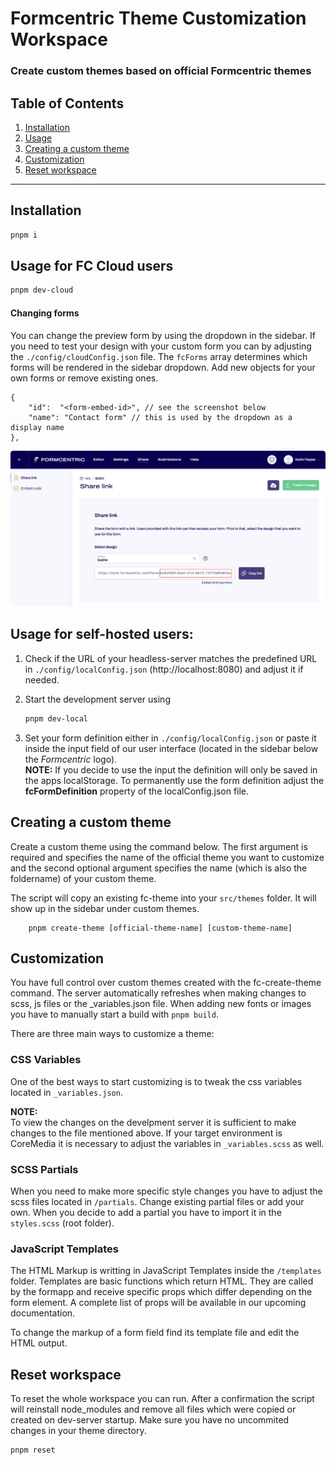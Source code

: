 # Formcentric Theme Customization Workspace

### Create custom themes based on official Formcentric themes

## Table of Contents
1. [Installation](#installation)
2. [Usage](#usage)
3. [Creating a custom theme](#creating-a-custom-theme)
4. [Customization](#customization)
5. [Reset workspace](#reset-workspace)

---
## Installation

```bash
pnpm i
```

## Usage for FC Cloud users
```bash
pnpm dev-cloud
```
#### Changing forms
You can change the preview form by using the dropdown in the sidebar. If you need to test your design with your custom form you can by adjusting the ```./config/cloudConfig.json``` file. The ```fcForms``` array determines which forms will be rendered in the sidebar dropdown. Add new objects for your own forms or remove existing ones.

```
{
    "id":  "<form-embed-id>", // see the screenshot below 
    "name": "Contact form" // this is used by the dropdown as a display name
},        
```

<img src="./assets/embed-id.png" alt="finding a form embed-id in the fc-cloud" width="800"/>


## Usage for self-hosted users:
1. Check if the URL of your headless-server matches the predefined URL in ```./config/localConfig.json``` (http://localhost:8080) and adjust it if needed.

2. Start the development server using

    ```bash
    pnpm dev-local
    ```
3. Set your form definition either in ```./config/localConfig.json``` or paste it inside the input field of our user interface (located in the sidebar below the *Formcentric* logo). <br>**NOTE:** If you decide to use the input the definition will only be saved in the apps localStorage. To permanently use the form definition adjust the **fcFormDefinition** property of the localConfig.json file.

## Creating a custom theme
Create a custom theme using the command below. The first argument is required and specifies the name of the official theme you want to customize and the second optional argument specifies the name (which is also the foldername) of your custom theme. 


The script will copy an existing fc-theme into your ```src/themes``` folder. It will show up in the sidebar under custom themes.

```
    pnpm create-theme [official-theme-name] [custom-theme-name]
```

## Customization
You have full control over custom themes created with the fc-create-theme command. The server automatically refreshes when making changes to scss, js files or the _variables.json file. When adding new fonts or images you have to manually start a build with ```pnpm build```.

There are three main ways to customize a theme:

### CSS Variables
One of the best ways to start customizing is to tweak the css variables located in ```_variables.json```. 

**NOTE:** <br>
To view the changes on the develpment server it is sufficient to make changes to the file mentioned above. If your target environment is CoreMedia it is necessary to adjust the variables in ```_variables.scss``` as well.

### SCSS Partials
When you need to make more specific style changes you have to adjust the scss files located in ```/partials```. Change existing partial files or add your own. When you decide to add a partial you have to import it in the ```styles.scss``` (root folder).

### JavaScript Templates
The HTML Markup is writting in JavaScript Templates inside the ```/templates``` folder. 
Templates are basic functions which return HTML. They are called by the formapp and receive specific props which differ depending on the form element. A complete list of props will be available in our upcoming documentation.

To change the markup of a form field find its template file and edit the HTML output.

## Reset workspace
To reset the whole workspace you can run. After a confirmation the script will reinstall node_modules and remove all files which were copied or created on dev-server startup. Make sure you have no uncommited changes in your theme directory. 
```
pnpm reset
```

